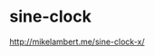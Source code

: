 sine-clock
==========
<a href="http://mikelambert.me/sine-clock-x/">http://mikelambert.me/sine-clock-x/</a>
